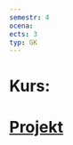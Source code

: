 ```yaml
---
semestr: 4
ocena: 
ects: 3
typ: GK
---
```


# Kurs:
# [Projekt ](/Notatki/Semestr%204/Niezawodno%C5%9B%C4%87%20i%20diagnostyka%20uk%C5%82ad%C3%B3w%20cyfrowy/Projekt/Projekt.md)
